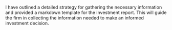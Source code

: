 I have outlined a detailed strategy for gathering the necessary information and provided a markdown template for the investment report. This will guide the firm in collecting the information needed to make an informed investment decision.